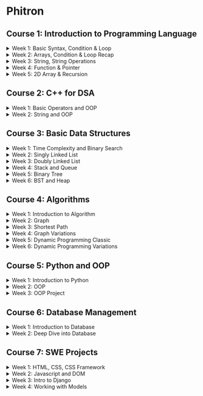 # Phitron

## Course 1: Introduction to Programming Language

<details>
<summary>Week 1: Basic Syntax, Condition & Loop</summary>
    <ul>
        <li>Data types and limitations</li>
        <li>Operators, Conditional Statement</li>
        <li>Loop & Nested Loop</li>
    </ul>
</details>

<details>
<summary>Week 2: Arrays, Condition & Loop Recap</summary>
    <ul>
        <li>Nested if-else recap</li>
        <li>Nested Loop recap</li>
        <li>Array</li>
    </ul>
</details>

<details>
<summary>Week 3: String, String Operations</summary>
    <ul>
        <li>Array Operations</li>
        <li>String</li>
        <li>String Operation</li>
    </ul>
</details>

<details>
<summary>Week 4: Function & Pointer</summary>
    <ul>
        <li>Nested loop reacap</li>
        <li>Function</li>
        <li>Pointer</li>
    </ul>
</details>

<details>
<summary>Week 5: 2D Array & Recursion</summary>
    <ul>
        <li>2D Array</li>
        <li>Recursion</li>
        <li>Recursion Problem Solving</li>
    </ul>
</details>

## Course 2: C++ for DSA

<details>
<summary>Week 1: Basic Operators and OOP</summary>
    <ul>
        <li>Basic Operators</li>
        <li>Dynamic Memory Allocation</li>
        <li>Class and Object</li>
    </ul>
</details>

<details>
<summary>Week 2: String and OOP</summary>
    <ul>
        <li>String</li>
        <li>Class and String</li>
        <li>Array of Objects</li>
    </ul>
</details>

## Course 3: Basic Data Structures

<details>
<summary>Week 1: Time Complexity and Binary Search</summary>
    <ul>
        <li>Time Complexsity</li>
        <li>STL Vector</li>
        <li>Prefix Sum and Binary Search</li>
    </ul>
</details>

<details>
<summary>Week 2: Singly Linked List</summary>
    <ul>
        <li>Singly Linked List</li>
        <li>Operations on Singly Linked List</li>
        <li>Singly Linked List Recap</li>
    </ul>
</details>

<details>
<summary>Week 3: Doubly Linked List</summary>
    <ul>
        <li>Doubly Linked List</li>
        <li>STL List and Cycle Detection</li>
        <li>Linked List related problem solving</li>
    </ul>
</details>

<details>
<summary>Week 4: Stack and Queue</summary>
    <ul>
        <li>Queue Implementation</li>
        <li>STL Stack and Queue</li>
        <li>Stack and Queue related problem solving</li>
    </ul>
</details>

<details>
<summary>Week 5: Binary Tree</summary>
    <ul>
        <li>Binary Tree Implementation</li>
        <li>Binary Tree Operations</li>
        <li>Binary Tree related problem solving</li>
    </ul>
</details>

<details>
<summary>Week 6: BST and Heap</summary>
    <ul>
        <li>BST Implementation</li>
        <li>Heap Implementation</li>
        <li>STL Priority Queue and Map</li>
    </ul>
</details>


## Course 4: Algorithms

<details>
<summary>Week 1: Introduction to Algorithm</summary>
    <ul>
        <li>Algorithm Analysis</li>
        <li>Asymptotic Notation</li>
        <li>Divide and Conquer</li>
    </ul>
</details>

<details>
<summary>Week 2: Graph</summary>
    <ul>
        <li>Representation</li>
        <li>BFS</li>
        <li>DFS</li>
    </ul>
</details>

<details>
<summary>Week 3: Shortest Path</summary>
    <ul>
        <li>Dijkstra</li>
        <li>Bellman Ford</li>
        <li>Floyd Warshall</li>
    </ul>
</details>

<details>
<summary>Week 4: Graph Variations</summary>
    <ul>
        <li>Disjoint Set</li>
        <li>Minimum Spanning Tree</li>
        <li>Bellman Ford and Floyd Warshall</li>
    </ul>
</details>

<details>
<summary>Week 5: Dynamic Programming Classic</summary>
    <ul>
        <li>Fibonacci Series</li>
        <li>0-1 Knapsack</li>
        <li>0-1 Knapsack Variations</li>
    </ul>
</details>

<details>
<summary>Week 6: Dynamic Programming Variations</summary>
    <ul>
        <li>Unbounded Knapsack</li>
        <li>LCS</li>
        <li>LCS Variations</li>
    </ul>
</details>

## Course 5: Python and OOP

<details>
<summary>Week 1: Introduction to Python</summary>
    <ul>
        <li>Intro to Python</li>
        <li>Basic Python 1</li>
        <li>Basic Python 2</li>
    </ul>
</details>

<details>
<summary>Week 2: OOP</summary>
    <ul>
        <li>Class and Object</li>
        <li>Python OOP</li>
        <li>OOP More</li>
    </ul>
</details>

<details>
<summary>Week 3: OOP Project</summary>
    <ul>
        <li>Ride Sharing</li>
        <li>Restaurant Project</li>
        <li>School Management</li>
    </ul>
</details>

## Course 6: Database Management

<details>
<summary>Week 1: Introduction to Database</summary>
    <ul>
        <li>Intro to Database</li>
        <li>MYSQL and Basic Query</li>
        <li>Table Query</li>
    </ul>
</details>

<details>
<summary>Week 2: Deep Dive into Database</summary>
    <ul>
        <li>Functions</li>
        <li>Subquery</li>
        <li>Join</li>
    </ul>
</details>

## Course 7: SWE Projects
<details>
<summary>Week 1: HTML, CSS, CSS Framework</summary>
<ul>
    <li>HTML</li>
    <li>CSS</li>
    <li>Bootstrap</li>
</ul>
</details>
<details>
<summary>Week 2: Javascript and DOM</summary>
<ul>
    <li>Javascript</li>
    <li>DOM</li>
    <li>Fetch API</li>
</ul>
</details>
<details>
<summary>Week 3: Intro to Django</summary>
<ul>
    <li>Introduction to Django</li>
    <li>Working with Django Template</li>
    <li>More about templates and files</li>
</ul>
</details>
<details>
<summary>Week 4: Working with Models</summary>
<ul>
    <li>Forms in Django</li>
    <li>Models and ModelForm in Django</li>
    <li>Simple Blog Project Part I</li>
</ul>
</details>